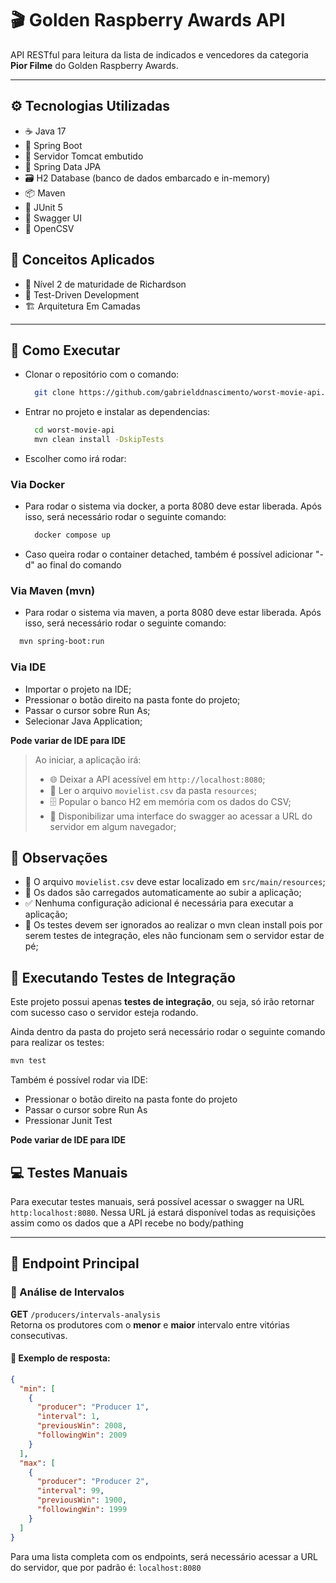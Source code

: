 # 🎬 Golden Raspberry Awards API

API RESTful para leitura da lista de indicados e vencedores da categoria **Pior Filme** do Golden Raspberry Awards.

---

## ⚙️ Tecnologias Utilizadas

- ☕ Java 17  
- 🔧 Spring Boot
- 🚀 Servidor Tomcat embutido
- 🧬 Spring Data JPA
- 🗃️ H2 Database (banco de dados embarcado e in-memory)
- 📦 Maven
- 🧪 JUnit 5
- 📘 Swagger UI
- 📄 OpenCSV

## 🧠 Conceitos Aplicados

- 📶 Nível 2 de maturidade de Richardson
- 🧪 Test-Driven Development
- 🏗️ Arquitetura Em Camadas

---

## 🚀 Como Executar

- Clonar o repositório com o comando:
  ```bash
    git clone https://github.com/gabrielddnascimento/worst-movie-api.git
  ```
- Entrar no projeto e instalar as dependencias:
  ```bash
    cd worst-movie-api
    mvn clean install -DskipTests
  ```
- Escolher como irá rodar:

### Via Docker
- Para rodar o sistema via docker, a porta 8080 deve estar liberada. Após isso, será necessário rodar o seguinte comando:
  ```bash
    docker compose up
  ```
- Caso queira rodar o container detached, também é possível adicionar "-d" ao final do comando

### Via Maven (mvn)
- Para rodar o sistema via maven, a porta 8080 deve estar liberada. Após isso, será necessário rodar o seguinte comando:
```bash
  mvn spring-boot:run
```
### Via IDE
- Importar o projeto na IDE;
- Pressionar o botão direito na pasta fonte do projeto;
- Passar o cursor sobre Run As;
- Selecionar Java Application;

**Pode variar de IDE para IDE**

> Ao iniciar, a aplicação irá:
> - 🌐 Deixar a API acessível em `http://localhost:8080`;
> - 📄 Ler o arquivo `movielist.csv` da pasta `resources`;
> - 🗄️ Popular o banco H2 em memória com os dados do CSV;
> - 📘 Disponibilizar uma interface do swagger ao acessar a URL do servidor em algum navegador;


## 📝 Observações

- 📁 O arquivo `movielist.csv` deve estar localizado em `src/main/resources`;
- 🚀 Os dados são carregados automaticamente ao subir a aplicação;
- ✅ Nenhuma configuração adicional é necessária para executar a aplicação;
- 🧪 Os testes devem ser ignorados ao realizar o mvn clean install pois por serem testes de integração, eles não funcionam sem o servidor estar de pé;

## 🧪 Executando Testes de Integração

Este projeto possui apenas **testes de integração**, ou seja, só irão retornar com sucesso caso o servidor esteja rodando.

Ainda dentro da pasta do projeto será necessário rodar o seguinte comando para realizar os testes:
```bash
mvn test
```

Também é possível rodar via IDE:
 - Pressionar o botão direito na pasta fonte do projeto
 - Passar o cursor sobre Run As
 - Pressionar Junit Test

**Pode variar de IDE para IDE**

## 💻 Testes Manuais
Para executar testes manuais, será possível acessar o swagger na URL `http:localhost:8080`.
Nessa URL já estará disponível todas as requisições assim como os dados que a API recebe no body/pathing

---

## 📂 Endpoint Principal

### 🔎 Análise de Intervalos

**GET** `/producers/intervals-analysis`  
Retorna os produtores com o **menor** e **maior** intervalo entre vitórias consecutivas.

#### 🧾 Exemplo de resposta:

```json
{
  "min": [
    {
      "producer": "Producer 1",
      "interval": 1,
      "previousWin": 2008,
      "followingWin": 2009
    }
  ],
  "max": [
    {
      "producer": "Producer 2",
      "interval": 99,
      "previousWin": 1900,
      "followingWin": 1999
    }
  ]
}
```

Para uma lista completa com os endpoints, será necessário acessar a URL do servidor, que por padrão é: `localhost:8080`
